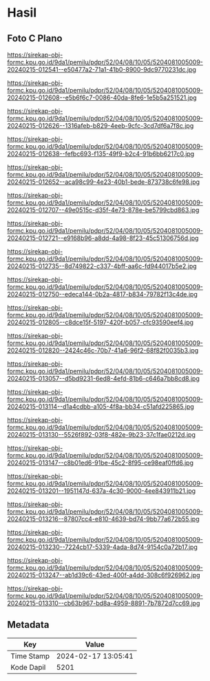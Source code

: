 # Hasil

## Foto C Plano

https://sirekap-obj-formc.kpu.go.id/9da1/pemilu/pdpr/52/04/08/10/05/5204081005009-20240215-012541--e50477a2-71a1-41b0-8900-9dc9770231dc.jpg

https://sirekap-obj-formc.kpu.go.id/9da1/pemilu/pdpr/52/04/08/10/05/5204081005009-20240215-012608--e5b6f6c7-0086-40da-8fe6-1e5b5a251521.jpg

https://sirekap-obj-formc.kpu.go.id/9da1/pemilu/pdpr/52/04/08/10/05/5204081005009-20240215-012626--1316afeb-b829-4eeb-9cfc-3cd7df6a7f8c.jpg

https://sirekap-obj-formc.kpu.go.id/9da1/pemilu/pdpr/52/04/08/10/05/5204081005009-20240215-012638--fefbc693-f135-49f9-b2c4-91b6bb6217c0.jpg

https://sirekap-obj-formc.kpu.go.id/9da1/pemilu/pdpr/52/04/08/10/05/5204081005009-20240215-012652--aca98c99-4e23-40b1-bede-873738c6fe98.jpg

https://sirekap-obj-formc.kpu.go.id/9da1/pemilu/pdpr/52/04/08/10/05/5204081005009-20240215-012707--49e0515c-d35f-4e73-878e-be5799cbd863.jpg

https://sirekap-obj-formc.kpu.go.id/9da1/pemilu/pdpr/52/04/08/10/05/5204081005009-20240215-012721--e9168b96-a8dd-4a98-8f23-45c51306756d.jpg

https://sirekap-obj-formc.kpu.go.id/9da1/pemilu/pdpr/52/04/08/10/05/5204081005009-20240215-012735--8d749822-c337-4bff-aa6c-fd944017b5e2.jpg

https://sirekap-obj-formc.kpu.go.id/9da1/pemilu/pdpr/52/04/08/10/05/5204081005009-20240215-012750--edeca144-0b2a-4817-b834-79782f13c4de.jpg

https://sirekap-obj-formc.kpu.go.id/9da1/pemilu/pdpr/52/04/08/10/05/5204081005009-20240215-012805--c8dce15f-5197-420f-b057-cfc93590eef4.jpg

https://sirekap-obj-formc.kpu.go.id/9da1/pemilu/pdpr/52/04/08/10/05/5204081005009-20240215-012820--2424c46c-70b7-41a6-96f2-68f82f0035b3.jpg

https://sirekap-obj-formc.kpu.go.id/9da1/pemilu/pdpr/52/04/08/10/05/5204081005009-20240215-013057--d5bd9231-6ed8-4efd-81b6-c646a7bb8cd8.jpg

https://sirekap-obj-formc.kpu.go.id/9da1/pemilu/pdpr/52/04/08/10/05/5204081005009-20240215-013114--d1a4cdbb-a105-4f8a-bb34-c51afd225865.jpg

https://sirekap-obj-formc.kpu.go.id/9da1/pemilu/pdpr/52/04/08/10/05/5204081005009-20240215-013130--5526f892-03f8-482e-9b23-37c1fae0212d.jpg

https://sirekap-obj-formc.kpu.go.id/9da1/pemilu/pdpr/52/04/08/10/05/5204081005009-20240215-013147--c8b01ed6-91be-45c2-8f95-ce98eaf0ffd6.jpg

https://sirekap-obj-formc.kpu.go.id/9da1/pemilu/pdpr/52/04/08/10/05/5204081005009-20240215-013201--1951147d-637a-4c30-9000-4ee843911b21.jpg

https://sirekap-obj-formc.kpu.go.id/9da1/pemilu/pdpr/52/04/08/10/05/5204081005009-20240215-013216--87807cc4-e810-4639-bd74-9bb77a672b55.jpg

https://sirekap-obj-formc.kpu.go.id/9da1/pemilu/pdpr/52/04/08/10/05/5204081005009-20240215-013230--7224cb17-5339-4ada-8d74-9154c0a72b17.jpg

https://sirekap-obj-formc.kpu.go.id/9da1/pemilu/pdpr/52/04/08/10/05/5204081005009-20240215-013247--ab1d39c6-43ed-400f-a4dd-308c6f926962.jpg

https://sirekap-obj-formc.kpu.go.id/9da1/pemilu/pdpr/52/04/08/10/05/5204081005009-20240215-013310--cb63b967-bd8a-4959-8891-7b7872d7cc69.jpg


## Metadata

| Key        | Value               |
| ---------- | ------------------- |
| Time Stamp | 2024-02-17 13:05:41 |
| Kode Dapil | 5201                |




